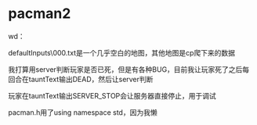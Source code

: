 # pacman2

wd：

defaultInputs\\000.txt是一个几乎空白的地图，其他地图是cp爬下来的数据

我打算用server判断玩家是否已死，但是有各种BUG，目前我让玩家死了之后每回合在tauntText输出DEAD，然后让server判断

玩家在tauntText输出SERVER_STOP会让服务器直接停止，用于调试

pacman.h用了using namespace std，因为我懒
